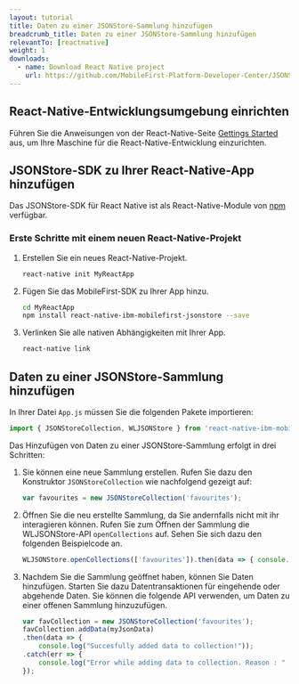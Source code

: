 ```yaml
---
layout: tutorial
title: Daten zu einer JSONStore-Sammlung hinzufügen
breadcrumb_title: Daten zu einer JSONStore-Sammlung hinzufügen
relevantTo: [reactnative]
weight: 1
downloads:
  - name: Download React Native project
    url: https://github.com/MobileFirst-Platform-Developer-Center/JSONStoreReactNative
---
```

<!-- NLS_CHARSET=UTF-8 -->
##  React-Native-Entwicklungsumgebung einrichten
Führen Sie die Anweisungen von der React-Native-Seite [Gettings Started](https://facebook.github.io/react-native/docs/getting-started.html) aus, um Ihre Maschine für die React-Native-Entwicklung einzurichten.

##  JSONStore-SDK zu Ihrer React-Native-App hinzufügen
Das JSONStore-SDK für React Native ist als React-Native-Module von [npm](https://www.npmjs.com/package/react-native-mobilefirst-jsonstore) verfügbar.

### Erste Schritte mit einem neuen React-Native-Projekt
1. Erstellen Sie ein neues React-Native-Projekt.
    ```bash
    react-native init MyReactApp
    ```

2. Fügen Sie das MobileFirst-SDK zu Ihrer App hinzu.
    ```bash
    cd MyReactApp
    npm install react-native-ibm-mobilefirst-jsonstore --save
    ```

3.  Verlinken Sie alle nativen Abhängigkeiten mit Ihrer App.
    ```bash
    react-native link
    ```

## Daten zu einer JSONStore-Sammlung hinzufügen

In Ihrer Datei `App.js` müssen Sie die folgenden Pakete importieren: 

```javascript
import { JSONStoreCollection, WLJSONStore } from 'react-native-ibm-mobilefirst-jsonstore';
```

Das Hinzufügen von Daten zu einer JSONStore-Sammlung erfolgt in drei Schritten:

1. Sie können eine neue Sammlung erstellen. Rufen Sie dazu den Konstruktor `JSONStoreCollection` wie nachfolgend gezeigt auf:
    ```javascript
    var favourites = new JSONStoreCollection('favourites');
    ```
2.  Öffnen Sie die neu erstellte Sammlung, da Sie andernfalls nicht mit ihr interagieren können. Rufen Sie zum Öffnen der Sammlung die WLJSONStore-API `openCollections` auf. Sehen Sie sich dazu den folgenden Beispielcode an.
    ```javascript
    WLJSONStore.openCollections(['favourites']).then(data => { console.log(data); }).catch(err =>{ console.log(err); });
    ```
3. Nachdem Sie die Sammlung geöffnet haben, können Sie Daten hinzufügen. Starten Sie dazu Datentransaktionen für eingehende oder abgehende Daten. Sie können die folgende API verwenden, um Daten zu einer offenen Sammlung hinzuzufügen.
    ```javascript
    var favCollection = new JSONStoreCollection('favourites');
    favCollection.addData(myJsonData)
    .then(data => {
    	console.log("Succesfully added data to collection!"));
    .catch(err => {
    	console.log("Error while adding data to collection. Reason : " + err);
    });
    ```    
